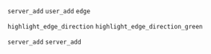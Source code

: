 ```server_add```
```user_add```
```edge```

```highlight_edge_direction```
```highlight_edge_direction_green```

```server_add```
```server_add```
